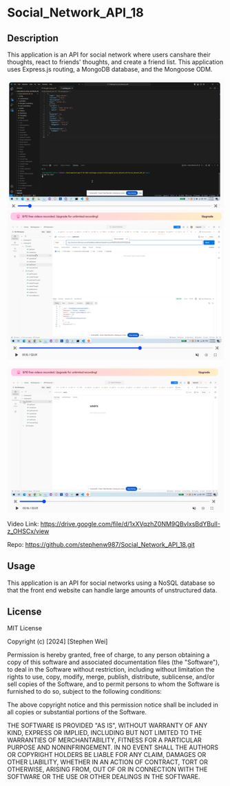 # Social_Network_API_18

## Description

This application is an API for social network where users canshare their thoughts, react to friends' thoughts, and create a friend list. This application uses Express.js routing, a MongoDB database, and the Mongoose ODM. 

![Screenshot](assets/screenshot1.png)
![Screenshot](assets/screenshot2.png)

[![video thumbnail](./Assets/thumbnail.png)](https://drive.google.com/file/d/1xXVqzhZ0NM9QBvIxsBdYBulI-z_OHSCx/view)

Video Link: https://drive.google.com/file/d/1xXVqzhZ0NM9QBvIxsBdYBulI-z_OHSCx/view

Repo: https://github.com/stephenw987/Social_Network_API_18.git


## Usage

This application is an API for social networks using a NoSQL database so that the front end website can handle large amounts of unstructured data.


## License

MIT License

Copyright (c) [2024] [Stephen Wei]

Permission is hereby granted, free of charge, to any person obtaining a copy
of this software and associated documentation files (the "Software"), to deal
in the Software without restriction, including without limitation the rights
to use, copy, modify, merge, publish, distribute, sublicense, and/or sell
copies of the Software, and to permit persons to whom the Software is
furnished to do so, subject to the following conditions:

The above copyright notice and this permission notice shall be included in all
copies or substantial portions of the Software.

THE SOFTWARE IS PROVIDED "AS IS", WITHOUT WARRANTY OF ANY KIND, EXPRESS OR
IMPLIED, INCLUDING BUT NOT LIMITED TO THE WARRANTIES OF MERCHANTABILITY,
FITNESS FOR A PARTICULAR PURPOSE AND NONINFRINGEMENT. IN NO EVENT SHALL THE
AUTHORS OR COPYRIGHT HOLDERS BE LIABLE FOR ANY CLAIM, DAMAGES OR OTHER
LIABILITY, WHETHER IN AN ACTION OF CONTRACT, TORT OR OTHERWISE, ARISING FROM,
OUT OF OR IN CONNECTION WITH THE SOFTWARE OR THE USE OR OTHER DEALINGS IN THE
SOFTWARE.